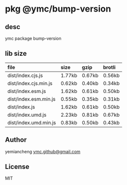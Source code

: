 # pkg @ymc/bump-version

## desc
ymc package bump-version

## lib size  
file | size | gzip | brotli
:---- | :---- | :---- | :----
dist/index.cjs.js | 1.77kb | 0.67kb | 0.56kb
dist/index.cjs.min.js | 0.62kb | 0.40kb | 0.34kb
dist/index.esm.js | 1.62kb | 0.61kb | 0.50kb
dist/index.esm.min.js | 0.55kb | 0.35kb | 0.31kb
dist/index.js | 1.62kb | 0.61kb | 0.50kb
dist/index.umd.js | 2.23kb | 0.81kb | 0.67kb
dist/index.umd.min.js | 0.83kb | 0.50kb | 0.43kb

## Author
yemiancheng <ymc.github@gmail.com>

## License
MIT